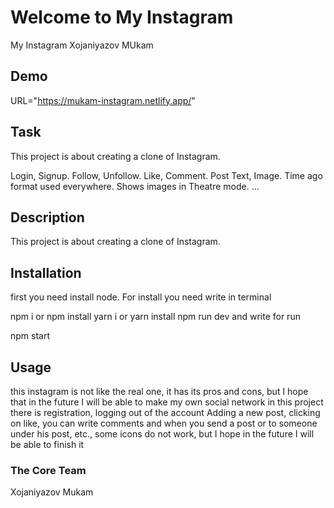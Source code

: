 # Welcome to My Instagram

My Instagram Xojaniyazov MUkam

## Demo 
URL="https://mukam-instagram.netlify.app/"

## Task
This project is about creating a clone of Instagram.

Login, Signup.
Follow, Unfollow.
Like, Comment.
Post Text, Image.
Time ago format used everywhere.
Shows images in Theatre mode.
...
## Description
This project is about creating a clone of Instagram.

## Installation
first you need install node. For install you need write in terminal

npm i or npm install
yarn i or yarn install
npm run dev
and write for run

npm start
## Usage
this instagram is not like the real one, it has its pros and cons, but I hope that in the future I will be able to make my own social network in this project there is registration, logging out of the account Adding a new post, clicking on like, you can write comments and when you send a post or to someone under his post, etc., some icons do not work, but I hope in the future I will be able to finish it

### The Core Team
Xojaniyazov Mukam
